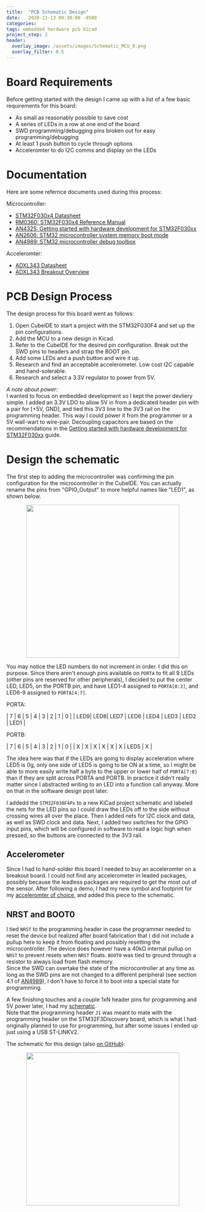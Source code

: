```yaml
---
title:  "PCB Schematic Design"
date:   2020-11-13 09:30:00 -0500
categories: 
tags: embedded hardware pcb kicad
project_step: 2
header:
  overlay_image: /assets/images/Schematic_MCU_0.png
  overlay_filter: 0.5
---
```


 <!--- START OF CONTENT --->

# Board Requirements
Before getting started with the design I came up with a list of a few basic requirements for this board:
- As small as reasonably possible to save cost
- A series of LEDs in a row at one end of the board
- SWD programming/debugging pins broken out for easy programming/debugging
- At least 1 push button to cycle through options
- Acceleromter to do I2C comms and display on the LEDs

# Documentation
Here are some refernce documents used during this process:   

Microcontroller:  
- [STM32F030x4 Datasheet][hw_datasheet]
- [RM0360: STM32F030x4 Reference Manual][hw_ref_man]
- [AN4325: Getting started with hardware development for STM32F030xx][hw_dev_doc]
- [AN2606: STM32 microcontroller system memory boot mode][hw_boot_opts]
- [AN4989: STM32 microcontroller debug toolbox][hw_debug_ref]  

Acceleromter:  
- [ADXL343 Datasheet][accel_ds]
- [ADXL343 Breakout Overview][accel_breakout_overview]

#  PCB Design Process
The design process for this board went as follows:
1.  Open CubeIDE to start a project with the STM32F030F4 and set up the pin configurations.
1.  Add the MCU to a new design in Kicad.
1.  Refer to the CubeIDE for the desired pin configuration.  Break out the SWD pins to headers and strap the BOOT pin.
1.  Add some LEDs and a push button and wire it up.
1.  Research and find an acceptable accelerometer.  Low cost I2C capable and hand-solerable.
1.  Research and select a 3.3V regulator to power from 5V.

*A note about power:*  
I wanted to focus on embedded development so I kept the power devliery simple.  I added an 3.3V LDO to allow 5V in from a dedicated header pin with a pair for [+5V, GND], and tied this 3V3 line to the 3V3 rail on the programming header.  This way I  could power it from the programmer or a 5V wall-wart to wire-pair. Decoupling capacitors are based on the recommendations in the [Getting started with hardware development for STM32F030xx][hw_dev_doc] guide.

# Design the schematic
The first step to adding the microcontroller was confirming the pin configuration for the microcontroller in the CubeIDE.  You can actually rename the pins from "GPIO_Output" to more helpful names like "LED1", as shown below.
<div align="center">
<img src="{{site.url}}/assets/images/CubeMX_NamedPinAssignments.png" width="400">
</div>

You may notice the LED numbers do not increment in order.  I did this on purpose.  Since there aren't enough pins available on `PORTA` to fit all 9 LEDs (other pins are reserved for other peripherals), I decided to put the center LED, LED5, on the PORTB pin, and have LED1-4 assigned to `PORTA[0:3]`, and LED6-9 assigned to `PORTA[4:7]`.  

PORTA:  

| 7 | 6 | 5 | 4 | 3 | 2 | 1 | 0 |
| LED9| LED8| LED7 | LED6 | LED4 | LED3 | LED2 | LED1 |

PORTB:

| 7 | 6 | 5 | 4 | 3 | 2 | 1 | 0 |
| X | X | X | X | X | X | LED5 | X |

The idea here was that if the LEDs are going to display acceleration where LED5 is 0g, only one side of LED5 is going to be ON at a time, so I might be able to more easily write half a byte to the upper or lower half of `PORTA[7:0]` than if they are split across PORTA and PORTB.  In practice it didn't really matter since I abstracted writing to an LED into a function call anyway.  More on that in the software design post later. 


I addedd the `STM32F030F4Px` to a new KiCad project schematic and labeled the nets for the LED pins so I could draw the LEDs off to the side without crossing wires all over the place.  Then I added nets for I2C clock and data, as well as SWD clock and data.  Next, I added two switches for the GPIO input pins, which will be configured in software to read a logic high when pressed, so the buttons are connected to the 3V3 rail. 
 
## Accelerometer
Since I had to hand-solder this board I needed to buy an acceleromter on a breakout board. I could not find any accelerometer in leaded packages, possibly because the leadless packages are required to get the most out of the sensor.  After following a demo, I had my new symbol and footprint for my [acceleromter of choice][accel], and added this piece to the schematic.

## NRST and BOOT0
I tied `NRST` to the programming header in case the programmer needed to reset the device but realized after board fabrication that I did not include a pullup here to keep it from floating and possibly resetting the microcontroller. The device does however have a 40k<span>&#8486;</span> <!--Ohm--> internal pullup on `NRST` to prevent resets when `NRST` floats.  `BOOT0` was tied to ground through a resistor to always load from flash memory.  
Since the SWD can overtake the state of the microcontroller at any time as long as the SWD pins are not changed to a different peripheral (see section 4.1 of [AN4989][hw_debug_ref]), I don't have to force it to boot into a special state for programming.  

A few finishing touches and a couple 1xN header pins for programming and 5V power later, I had my [schematic][schematic_pdf_github].  
Note that the programming header `J1` was meant to mate with the programming header on the STM32F3Discovery board, which is what I had originally planned to use for programming, but after some issues I ended up just using a USB ST-LINKV2. 

The schematic for this design (also [on GitHub][schematic_pdf_github]):  
<div align="center">
<img src="{{site.url}}/assets/images/led_level_pcb.svg" height="400">
</div>


 <!--- END OF CONTENT --->

[hw_dev_doc]: https://www.st.com/content/ccc/resource/technical/document/application_note/91/66/2d/8c/f9/b5/47/55/DM00089834.pdf/files/DM00089834.pdf/jcr:content/translations/en.DM00089834.pdf
[hw_boot_opts]:https://www.st.com/content/ccc/resource/technical/document/application_note/b9/9b/16/3a/12/1e/40/0c/CD00167594.pdf/files/CD00167594.pdf/jcr:content/translations/en.CD00167594.pdf
[hw_ref_man]:https://www.st.com/resource/en/reference_manual/dm00091010-stm32f030x4x6x8xc-and-stm32f070x6xb-advanced-armbased-32bit-mcus-stmicroelectronics.pdf
[hw_datasheet]:https://www.st.com/resource/en/datasheet/stm32f030f4.pdf
[accel]:https://www.adafruit.com/product/4097
[hw_debug_ref]:https://www.st.com/resource/en/application_note/dm00354244-stm32-microcontroller-debug-toolbox-stmicroelectronics.pdf
[accel_ds]:https://www.analog.com/media/en/technical-documentation/data-sheets/ADXL343.pdf
[accel_breakout_overview]:https://learn.adafruit.com/adxl343-breakout-learning-guide?view=all
[schematic_pdf_github]:https://github.com/christopherdean11/DigitalLevel/blob/master/DigitalLevelSchematic.pdf